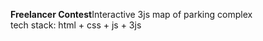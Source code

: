 <strong>Freelancer Contest</strong>Interactive 3js map of parking complex <br>
tech stack: html + css + js + 3js
